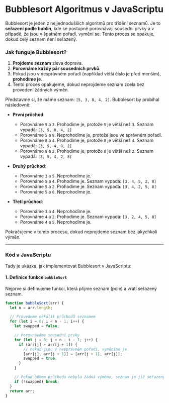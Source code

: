 # Bubblesort Algoritmus v JavaScriptu

Bubblesort je jeden z nejjednodušších algoritmů pro třídění seznamů. Je to **seřazení podle bublin**, kde se postupně porovnávají sousední prvky a v případě, že jsou v špatném pořadí, vymění se. Tento proces se opakuje, dokud celý seznam není seřazený.

### Jak funguje Bubblesort?

1. **Projdeme seznam** zleva doprava.
2. **Porovnáme každý pár sousedních prvků**.
3. Pokud jsou v nesprávném pořadí (například větší číslo je před menším), **prohodíme je**.
4. Tento proces opakujeme, dokud neprojdeme seznam zcela bez provedení žádných výměn.

Představme si, že máme seznam: `[5, 3, 8, 4, 2]`. Bubblesort by probíhal následovně:

- **První průchod**:
  - Porovnáme `5` a `3`. Prohodíme je, protože `5` je větší než `3`. Seznam vypadá: `[3, 5, 8, 4, 2]`
  - Porovnáme `5` a `8`. Neprohodíme je, protože jsou ve správném pořadí.
  - Porovnáme `8` a `4`. Prohodíme je, protože `8` je větší než `4`. Seznam vypadá: `[3, 5, 4, 8, 2]`
  - Porovnáme `8` a `2`. Prohodíme je, protože `8` je větší než `2`. Seznam vypadá: `[3, 5, 4, 2, 8]`

- **Druhý průchod**:
  - Porovnáme `3` a `5`. Neprohodíme je.
  - Porovnáme `5` a `4`. Prohodíme je. Seznam vypadá: `[3, 4, 5, 2, 8]`
  - Porovnáme `5` a `2`. Prohodíme je. Seznam vypadá: `[3, 4, 2, 5, 8]`
  - Porovnáme `5` a `8`. Neprohodíme je.

- **Třetí průchod**:
  - Porovnáme `3` a `4`. Neprohodíme je.
  - Porovnáme `4` a `2`. Prohodíme je. Seznam vypadá: `[3, 2, 4, 5, 8]`
  - Porovnáme `4` a `5`. Neprohodíme je.

Pokračujeme v tomto procesu, dokud neprojdeme seznam bez jakýchkoli výměn.

---

### Kód v JavaScriptu

Tady je ukázka, jak implementovat Bubblesort v JavaScriptu:

#### 1. Definice funkce `bubbleSort`

Nejprve si definujeme funkci, která přijme seznam (pole) a vrátí seřazený seznam.

```javascript
function bubbleSort(arr) {
  let n = arr.length;

  // Provedeme několik průchodů seznamem
  for (let i = 0; i < n - 1; i++) {
    let swapped = false;

    // Porovnáváme sousední prvky
    for (let j = 0; j < n - i - 1; j++) {
      if (arr[j] > arr[j + 1]) {
        // Pokud jsou v nesprávném pořadí, vyměníme je
        [arr[j], arr[j + 1]] = [arr[j + 1], arr[j]];
        swapped = true;
      }
    }

    // Pokud během průchodu nebyla žádná výměna, seznam je již seřazený
    if (!swapped) break;
  }
  return arr;
}
